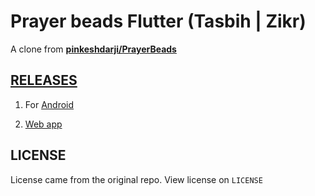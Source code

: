 # Prayer beads Flutter (Tasbih | Zikr)

A clone from [**pinkeshdarji/PrayerBeads**](https://github.com/pinkeshdarji/PrayerBeads)

<!-- ## App UI

| GIF                                                                                                                                        | Screenshot                                                                                                                                 |
| ------------------------------------------------------------------------------------------------------------------------------------------ | ------------------------------------------------------------------------------------------------------------------------------------------ |
| <img src="https://user-images.githubusercontent.com/60868965/94334737-4f988280-000a-11eb-92e8-161c9655be9b.gif" heigth="512" width="288"/> | <img src="https://user-images.githubusercontent.com/60868965/94332657-8fab3580-0009-11eb-852d-269a9838c1ba.jpg" heigth="512" width="288"/> | -->

## [RELEASES](https://github.com/iqfareez/prayer_beads_tasbih/releases)

1. For [Android](https://play.google.com/store/apps/details?id=com.iqfareez.prayer_beads)

2. [Web app](https://online-tasbeeh.web.app)

## LICENSE

License came from the original repo. View license on `LICENSE`
